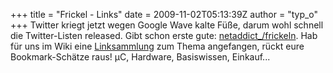 +++
title = "Frickel - Links"
date = 2009-11-02T05:13:39Z
author = "typ_o"
+++
Twitter kriegt jetzt wegen Google Wave kalte Füße, darum wohl schnell
die Twitter-Listen released. Gibt schon erste gute:
[netaddict\_/frickeln](http://twitter.com/netaddict_/frickeln). Hab für
uns im Wiki eine
[Linksammlung](http://flipdot.org/wiki/index.php?title=Links) zum Thema
angefangen, rückt eure Bookmark-Schätze raus\! µC, Hardware,
Basiswissen, Einkauf...
